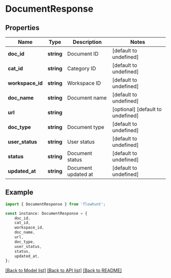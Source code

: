 # DocumentResponse


## Properties

Name | Type | Description | Notes
------------ | ------------- | ------------- | -------------
**doc_id** | **string** | Document ID | [default to undefined]
**cat_id** | **string** | Category ID | [default to undefined]
**workspace_id** | **string** | Workspace ID | [default to undefined]
**doc_name** | **string** | Document name | [default to undefined]
**url** | **string** |  | [optional] [default to undefined]
**doc_type** | **string** | Document type | [default to undefined]
**user_status** | **string** | User status | [default to undefined]
**status** | **string** | Document status | [default to undefined]
**updated_at** | **string** | Document updated at | [default to undefined]

## Example

```typescript
import { DocumentResponse } from 'flowhunt';

const instance: DocumentResponse = {
    doc_id,
    cat_id,
    workspace_id,
    doc_name,
    url,
    doc_type,
    user_status,
    status,
    updated_at,
};
```

[[Back to Model list]](../README.md#documentation-for-models) [[Back to API list]](../README.md#documentation-for-api-endpoints) [[Back to README]](../README.md)
